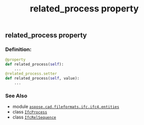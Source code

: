 ﻿---
title: related_process property
second_title: Aspose.CAD for Python via .NET API References
description: 
type: docs
weight: 100
url: /python-net/aspose.cad.fileformats.ifc.ifc4.entities/ifcrelsequence/related_process/
is_root: false
---

## related_process property

### Definition:
```python
@property
def related_process(self):
    ...
@related_process.setter
def related_process(self, value):
    ...
```

### See Also
* module [`aspose.cad.fileformats.ifc.ifc4.entities`](../../)
* class [`IfcProcess`](/cad/python-net/aspose.cad.fileformats.ifc.ifc4.entities/ifcprocess)
* class [`IfcRelSequence`](/cad/python-net/aspose.cad.fileformats.ifc.ifc4.entities/ifcrelsequence)
